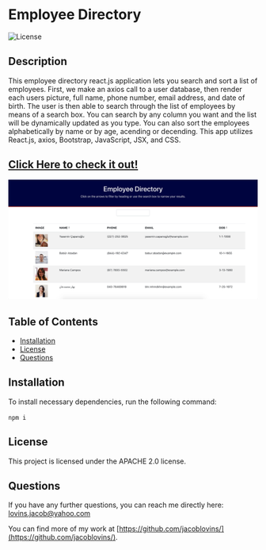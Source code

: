 # Employee Directory
      
    
![License](https://img.shields.io/badge/License-APACHE%202.0-blue.svg)

## Description

This employee directory react.js application lets you search and sort a list of employees. First, we make an axios call to a user database, then render each users picture, full name, phone number, email address, and date of birth. The user is then able to search through the list of employees by means of a search box. You can search by any column you want and the list will be dynamically updated as you type. You can also sort the employees alphabetically by name or by age, acending or decending. This app utilizes React.js, axios, Bootstrap, JavaScript, JSX, and CSS.

## [Click Here to check it out!](https://jacoblovins.github.io/employee_directory/)


​![Employee Directory](public/images/home.png)


## Table of Contents

* [Installation](#installation)
* [License](#license)
* [Questions](#questions)



## Installation

To install necessary dependencies, run the following command:

``` npm i ```


## License

This project is licensed under the APACHE 2.0 license.



## Questions

If you have any further questions, you can reach me directly here: lovins.jacob@yahoo.com

You can find more of my work at [https://github.com/jacoblovins/](https://github.com/jacoblovins/).
